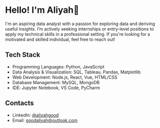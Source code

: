 # Hello! I'm Aliyah👋

I'm an aspiring data analyst with a passion for exploring data and deriving useful insights. I’m actively seeking internships or entry-level positions to apply my technical skills in a professional setting. If you're looking for a motivated and skilled individual, feel free to reach out!

## Tech Stack
- Programming Languages: Python, JavaScript
- Data Analysis & Visualization: SQL, Tableau, Pandas, Matplotlib
- Web Development: Node.js, React, Vue, HTML/CSS
- Database Management: MySQL, MongoDB
- IDE: Jupyter Notebook, VS Code, PyCharm

## Contacts
- LinkedIn: [@aliyahgood](https://www.linkedin.com/in/aliyah-good-5a5520253/)
- Email: goodaliyah@outlook.com
